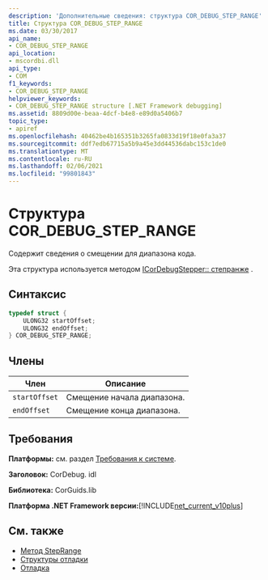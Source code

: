 ```yaml
---
description: 'Дополнительные сведения: структура COR_DEBUG_STEP_RANGE'
title: Структура COR_DEBUG_STEP_RANGE
ms.date: 03/30/2017
api_name:
- COR_DEBUG_STEP_RANGE
api_location:
- mscordbi.dll
api_type:
- COM
f1_keywords:
- COR_DEBUG_STEP_RANGE
helpviewer_keywords:
- COR_DEBUG_STEP_RANGE structure [.NET Framework debugging]
ms.assetid: 8809d00e-beaa-4dcf-b4e8-e89d0a5406b7
topic_type:
- apiref
ms.openlocfilehash: 40462be4b165351b3265fa0833d19f18e0fa3a37
ms.sourcegitcommit: ddf7edb67715a5b9a45e3dd44536dabc153c1de0
ms.translationtype: MT
ms.contentlocale: ru-RU
ms.lasthandoff: 02/06/2021
ms.locfileid: "99801843"
---
```

# <a name="cor_debug_step_range-structure"></a>Структура COR_DEBUG_STEP_RANGE

Содержит сведения о смещении для диапазона кода.  
  
 Эта структура используется методом [ICorDebugStepper:: степранже](icordebugstepper-steprange-method.md) .  
  
## <a name="syntax"></a>Синтаксис  
  
```cpp  
typedef struct {  
    ULONG32 startOffset;  
    ULONG32 endOffset;  
} COR_DEBUG_STEP_RANGE;  
```  
  
## <a name="members"></a>Члены  
  
|Член|Описание|  
|------------|-----------------|  
|`startOffset`|Смещение начала диапазона.|  
|`endOffset`|Смещение конца диапазона.|  
  
## <a name="requirements"></a>Требования  

 **Платформы:** см. раздел [Требования к системе](../../get-started/system-requirements.md).  
  
 **Заголовок:** CorDebug. idl  
  
 **Библиотека:** CorGuids.lib  
  
 **Платформа .NET Framework версии:**[!INCLUDE[net_current_v10plus](../../../../includes/net-current-v10plus-md.md)]  
  
## <a name="see-also"></a>См. также

- [Метод StepRange](icordebugstepper-steprange-method.md)
- [Структуры отладки](debugging-structures.md)
- [Отладка](index.md)
